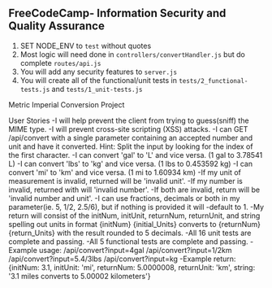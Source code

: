 **FreeCodeCamp**- Information Security and Quality Assurance
------

1) SET NODE_ENV to `test` without quotes
2) Most logic will need done in `controllers/convertHandler.js` but do complete `routes/api.js`
3) You will add any security features to `server.js`
4) You will create all of the functional/unit tests in `tests/2_functional-tests.js` and `tests/1_unit-tests.js`

Metric Imperial Conversion Project

User Stories
-I will help prevent the client from trying to guess(sniff) the MIME type.
-I will prevent cross-site scripting (XSS) attacks.
-I can GET /api/convert with a single parameter containing an accepted number and unit and have it converted.
Hint: Split the input by looking for the index of the first character.
-I can convert 'gal' to 'L' and vice versa. (1 gal to 3.78541 L)
-I can convert 'lbs' to 'kg' and vice versa. (1 lbs to 0.453592 kg)
-I can convert 'mi' to 'km' and vice versa. (1 mi to 1.60934 km)
-If my unit of measurement is invalid, returned will be 'invalid unit'.
-If my number is invalid, returned with will 'invalid number'.
-If both are invalid, return will be 'invalid number and unit'.
-I can use fractions, decimals or both in my parameter(ie. 5, 1/2, 2.5/6), but if nothing is provided it will -default to 1.
-My return will consist of the initNum, initUnit, returnNum, returnUnit, and string spelling out units in format {initNum} {initial_Units} converts to {returnNum} {return_Units} with the result rounded to 5 decimals.
-All 16 unit tests are complete and passing.
-All 5 functional tests are complete and passing.
-Example usage:
/api/convert?input=4gal
/api/convert?input=1/2km
/api/convert?input=5.4/3lbs
/api/convert?input=kg
-Example return:
{initNum: 3.1, initUnit: 'mi', returnNum: 5.0000008, returnUnit: 'km', string: '3.1 miles converts to 5.00002 kilometers'}

